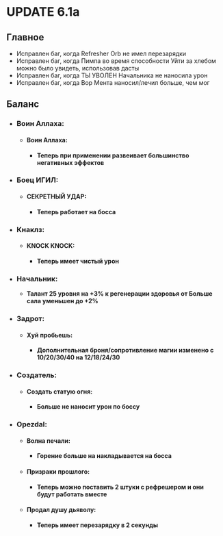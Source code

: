 # UPDATE 6.1a

## Главное

* Исправлен баг, когда Refresher Orb не имел перезарядки
* Исправлен баг, когда Пимпа во время способности Уйти за хлебом можно было увидеть, использовав дасты
* Исправлен баг, когда ТЫ УВОЛЕН Начальника не наносила урон
* Исправлен баг, когда Вор Мента наносил/лечил больше, чем мог

## Баланс

* ### Воин Аллаха:
  
  * #### Воин Аллаха: 
    * **Теперь при применении развеивает большинство негативных эффектов**
    
* ### Боец ИГИЛ:
  
  * #### СЕКРЕТНЫЙ УДАР: 
    * **Теперь работает на босса**

* ### Кнаклз:
  
  * #### KNOCK KNOCK: 
    * **Теперь имеет чистый урон**
    
* ### Начальник:
  * **Талант 25 уровня на +3% к регенерации здоровья от Больше сала уменьшен до +2%**
    
* ### Задрот:
  
  * #### Хуй пробьешь: 
    * **Дополнительная броня/сопротивление магии изменено с 10/20/30/40 на 12/18/24/30**
    
* ### Создатель:

  * #### Создать статую огня: 
    * **Больше не наносит урон по боссу**
    
* ### Opezdal:

  * #### Волна печали: 
    * **Горение больше на накладывается на босса**
    
  * #### Призраки прошлого: 
    * **Теперь можно поставить 2 штуки с рефрешером и они будут работать вместе**
    
  * #### Продал душу дьяволу: 
    * **Теперь имеет перезарядку в 2 секунды**
